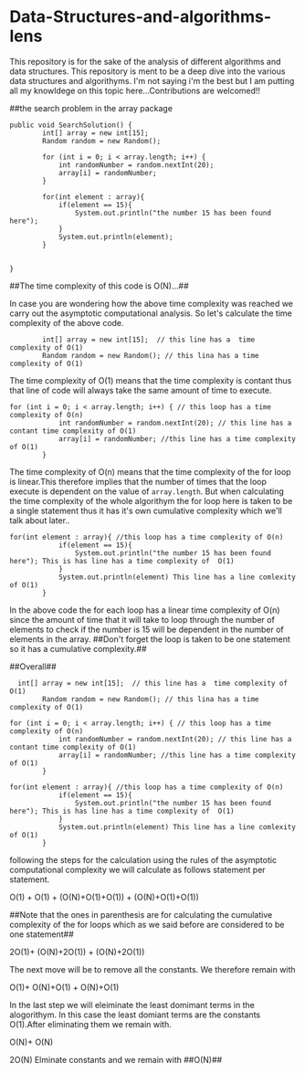 # Data-Structures-and-algorithms-lens
This repository is for the sake of the analysis of  different algorithms and data structures. 
This repository is ment to be a deep dive into the various data structures and algorithyms.
I'm not saying i'm the best but I am putting all my knowldege on this topic here...Contributions 
are welcomed!!

##the search problem in the array package

```
public void SearchSolution() {
        int[] array = new int[15];
        Random random = new Random();

        for (int i = 0; i < array.length; i++) {
            int randomNumber = random.nextInt(20);
            array[i] = randomNumber;
        }
               
        for(int element : array){
            if(element == 15){
                System.out.println("the number 15 has been found here");
            }
            System.out.println(element);
        }


}
````

##The time complexity of this code is O(N)...##

In case you are wondering how the above time complexity was reached we carry out the asymptotic computational analysis. So let's calculate the time complexity of the above code.

```
        int[] array = new int[15];  // this line has a  time complexity of O(1)
        Random random = new Random(); // this lina has a time complexity of O(1)
```
The time complexity of O(1) means that the time complexity is contant thus that line of code will always take the same amount of time to execute.
```
for (int i = 0; i < array.length; i++) { // this loop has a time complexity of O(n)
            int randomNumber = random.nextInt(20); // this line has a contant time complexity of O(1)
            array[i] = randomNumber; //this line has a time complexity of O(1)
        }
```
The time complexity of O(n) means that the time complexity of the for loop is linear.This therefore implies that the number of times that the loop execute is dependent on the value of `array.length`. But when calculating the time complexity of the whole algorithym the for loop here is taken to be a single statement thus it has it's own cumulative complexity which we'll talk about later..

```
for(int element : array){ //this loop has a time complexity of O(n)
            if(element == 15){
                System.out.println("the number 15 has been found here"); This is has line has a time complexity of  O(1)
            }
            System.out.println(element) This line has a line comlexity of O(1)
        }
```
In the above code the for each loop has a linear time complexity of O(n) since the amount of time that it will take to loop through the number of elements to check if the number is 15 will be dependent in the number of elements in the array. ##Don't forget the loop is taken to be one statement so it has a cumulative complexity.##

##Overall##
```
  int[] array = new int[15];  // this line has a  time complexity of O(1)
        Random random = new Random(); // this lina has a time complexity of O(1)

for (int i = 0; i < array.length; i++) { // this loop has a time complexity of O(n)
            int randomNumber = random.nextInt(20); // this line has a contant time complexity of O(1)
            array[i] = randomNumber; //this line has a time complexity of O(1)
        }

for(int element : array){ //this loop has a time complexity of O(n)
            if(element == 15){
                System.out.println("the number 15 has been found here"); This is has line has a time complexity of  O(1)
            }
            System.out.println(element) This line has a line comlexity of O(1)
        }

```
following the steps for the calculation using the rules of the asymptotic computational complexity we will calculate as follows statement per statement.

O(1) + O(1) + (O(N)+O(1)+O(1)) + (O(N)+O(1)+O(1))

##Note that the ones in parenthesis are for calculating the cumulative complexity of the for loops which as we said before are considered to be one statement##

2O(1)+ (O(N)+2O(1)) + (O(N)+2O(1)) 

The next move will be to remove all the constants. We therefore remain with

O(1)+ O(N)+O(1) + O(N)+O(1)

In the last step we will eleiminate the least domimant terms in the alogorithym. In this case the least domiant terms are the constants O(1).After eliminating them we remain with.

O(N)+ O(N) 

2O(N)
Elminate constants and we remain with ##O(N)##








